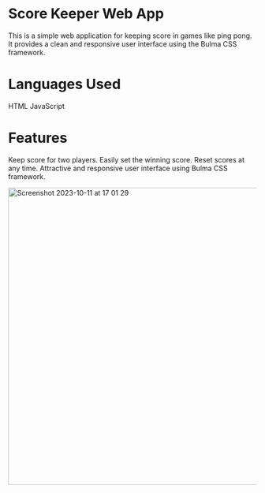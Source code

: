 # Score Keeper Web App
This is a simple web application for keeping score in games like ping pong. It provides a clean and responsive user interface using the Bulma CSS framework.

# Languages Used
HTML
JavaScript


# Features
Keep score for two players.
Easily set the winning score.
Reset scores at any time.
Attractive and responsive user interface using Bulma CSS framework.


<img width="603" alt="Screenshot 2023-10-11 at 17 01 29" src="https://github.com/ildizsigrai/Score-Keeper/assets/128381088/2e2f1ecf-e016-4d6b-b197-754ce0927b02">
